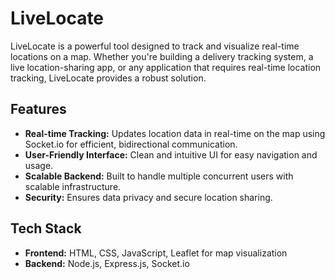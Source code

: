# LiveLocate

LiveLocate is a powerful tool designed to track and visualize real-time locations on a map. Whether you're building a delivery tracking system, a live location-sharing app, or any application that requires real-time location tracking, LiveLocate provides a robust solution.

## Features

- **Real-time Tracking:** Updates location data in real-time on the map using Socket.io for efficient, bidirectional communication.
- **User-Friendly Interface:** Clean and intuitive UI for easy navigation and usage.
- **Scalable Backend:** Built to handle multiple concurrent users with scalable infrastructure.
- **Security:** Ensures data privacy and secure location sharing.

## Tech Stack

- **Frontend:** HTML, CSS, JavaScript, Leaflet for map visualization
- **Backend:** Node.js, Express.js, Socket.io
